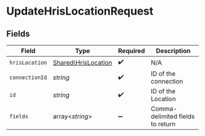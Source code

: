 # UpdateHrisLocationRequest


## Fields

| Field                                                      | Type                                                       | Required                                                   | Description                                                |
| ---------------------------------------------------------- | ---------------------------------------------------------- | ---------------------------------------------------------- | ---------------------------------------------------------- |
| `hrisLocation`                                             | [Shared\HrisLocation](../../Models/Shared/HrisLocation.md) | :heavy_check_mark:                                         | N/A                                                        |
| `connectionId`                                             | *string*                                                   | :heavy_check_mark:                                         | ID of the connection                                       |
| `id`                                                       | *string*                                                   | :heavy_check_mark:                                         | ID of the Location                                         |
| `fields`                                                   | array<*string*>                                            | :heavy_minus_sign:                                         | Comma-delimited fields to return                           |